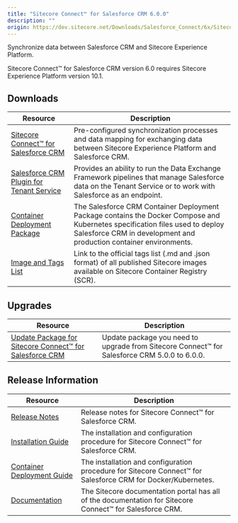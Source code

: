 ```yaml
---
title: "Sitecore Connect™ for Salesforce CRM 6.0.0"
description: ""
origin: https://dev.sitecore.net/Downloads/Salesforce_Connect/6x/Sitecore_Connect_for_Salesforce_CRM_600
---
```


Synchronize data between Salesforce CRM and Sitecore Experience Platform.

  <Alert variant='warning' mb={4}>
    <AlertIcon />
    Sitecore Connect™ for Salesforce CRM version 6.0 requires Sitecore Experience Platform version 10.1.
  </Alert>
  

## Downloads

 | Resource | Description |
 | --- | --- |
 | [Sitecore Connect™ for Salesforce CRM](https://scdp.blob.core.windows.net/downloads/Salesforce%20Connect/6x/Sitecore%20Connect%20for%20Salesforce%20CRM%20600/Secure/Sitecore%20Connect%20for%20Salesforce%20CRM%206.0.0%20rev.%2001456.zip) | Pre-configured synchronization processes and data mapping for exchanging data between Sitecore Experience Platform and Salesforce CRM. |
 | [Salesforce CRM Plugin for Tenant Service](https://scdp.blob.core.windows.net/downloads/Salesforce%20Connect/6x/Sitecore%20Connect%20for%20Salesforce%20CRM%20600/Secure/Sitecore%20Connect%20for%20Salesforce%20CRM%20Plugin%20for%20Tenant%20Service%206.0.0%20rev.%2001456.scwdp.zip) | Provides an ability to run the Data Exchange Framework pipelines that manage Salesforce data on the Tenant Service or to work with Salesforce as an endpoint. |
 | [Container Deployment Package](https://github.com/Sitecore/container-deployment/releases/tag/sfcrm%2F6.0.0.01456.108) | The Salesforce CRM Container Deployment Package contains the Docker Compose and Kubernetes specification files used to deploy Salesforce CRM in development and production container environments. |
 | [Image and Tags List](https://github.com/Sitecore/docker-images/tree/master/tags) | Link to the official tags list (.md and .json format) of all published Sitecore images available on Sitecore Container Registry (SCR). |

## Upgrades

 | Resource | Description |
 | --- | --- |
 | [Update Package for Sitecore Connect™ for Salesforce CRM](https://scdp.blob.core.windows.net/downloads/Salesforce%20Connect/6x/Sitecore%20Connect%20for%20Salesforce%20CRM%20600/Secure/Sitecore%20Connect%20for%20Salesforce%20CRM%20(update%20package)%206.0.0%20rev.%2001456.update) | Update package you need to upgrade from Sitecore Connect™ for Salesforce CRM 5.0.0 to 6.0.0. |

## Release Information

 | Resource | Description |
 | --- | --- |
 | [Release Notes](/downloads/Salesforce_Connect/6x/Sitecore_Connect_for_Salesforce_CRM_600/Release_Notes) | Release notes for Sitecore Connect™ for Salesforce CRM. |
 | [Installation Guide](https://scdp.blob.core.windows.net/downloads/Salesforce%20Connect/6x/Sitecore%20Connect%20for%20Salesforce%20CRM%20600/Secure/Sitecore_Connect_for_Salesforce_CRM_6_0_Installation_Guide-en.pdf) | The installation and configuration procedure for Sitecore Connect™ for Salesforce CRM. |
 | [Container Deployment Guide](https://scdp.blob.core.windows.net/downloads/Salesforce%20Connect/6x/Sitecore%20Connect%20for%20Salesforce%20CRM%20600/Secure/Sitecore_Connect_for_Salesforce_CRM_6_0_Container_Deployment_Guide-en.pdf) | The installation and configuration procedure for Sitecore Connect™ for Salesforce CRM for Docker/Kubernetes. |
 | [Documentation](https://doc.sitecore.com/developers/salesforce-connect/60/sitecore-connect-for-salesforce-crm/en/sitecore-connect-for-salesforce-crm-configuration-guide.html) | The Sitecore documentation portal has all of the documentation for Sitecore Connect™ for Salesforce CRM. |